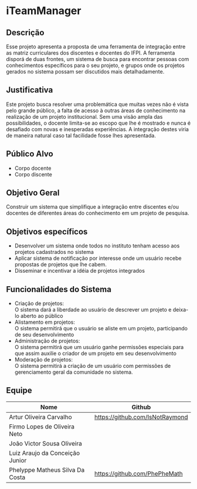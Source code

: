 # iTeamManager
## Descrição

Esse projeto apresenta a proposta de uma ferramenta de integração entre as matriz curriculares dos discentes e docentes do IFPI. A ferramenta disporá de duas frontes, um sistema de busca para encontrar pessoas com conhecimentos específicos para o seu projeto, e grupos onde os projetos gerados no sistema possam ser discutidos mais detalhadamente.

## Justificativa

Este projeto busca resolver uma problemática que muitas vezes não é vista pelo grande público, a falta de acesso à outras áreas de conhecimento na realização de um projeto institucional. Sem uma visão ampla das possibilidades, o docente limita-se ao escopo que lhe é mostrado e nunca é desafiado com novas e inesperadas experiências. A integração destes viria de maneira natural caso tal facilidade fosse lhes apresentada.

## Público Alvo
* Corpo docente
* Corpo discente

## Objetivo Geral
Construir um sistema que simplifique a integração entre discentes e/ou docentes de diferentes áreas do conhecimento em um projeto de pesquisa.

## Objetivos específicos
* Desenvolver um sistema onde todos no instituto tenham acesso aos projetos cadastrados no sistema
* Aplicar sistema de notificação por interesse onde um usuário recebe propostas de projetos que lhe cabem.
* Disseminar e incentivar a idéia de projetos integrados

## Funcionalidades do Sistema
* Criação de projetos:<br>
    O sistema dará a liberdade ao usuário de descrever um projeto e deixa-lo aberto ao público
* Alistamento em projetos:<br>
    O sistema permitirá que o usuário se aliste em um projeto, participando de seu desenvolvimento
* Administração de projetos:<br>
    O sistema permitirá que um usuário ganhe permissões especiais para que assim auxilie o criador de um projeto em seu desenvolvimento
* Moderação de projetos:<br>
    O sistema permitirá a criação de um usuário com permissões de gerenciamento geral da comunidade no sistema.

## Equipe

| Nome | Github |
| ------ | ------ |
| Artur Oliveira Carvalho | https://github.com/IsNotRaymond |
| Firmo Lopes de Oliveira Neto |  |
| João Victor Sousa Oliveira |  |
| Luiz Araujo da Conceição Junior |  |
| Phelyppe Matheus Silva Da Costa | https://github.com/PhePheMath |

